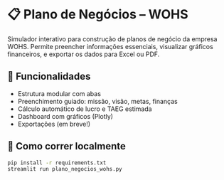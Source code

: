 # 📋 Plano de Negócios – WOHS

Simulador interativo para construção de planos de negócio da empresa WOHS. Permite preencher informações essenciais, visualizar gráficos financeiros, e exportar os dados para Excel ou PDF.

## 🔧 Funcionalidades
- Estrutura modular com abas
- Preenchimento guiado: missão, visão, metas, finanças
- Cálculo automático de lucro e TAEG estimada
- Dashboard com gráficos (Plotly)
- Exportações (em breve!)

## 🚀 Como correr localmente

```bash
pip install -r requirements.txt
streamlit run plano_negocios_wohs.py


